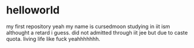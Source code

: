 # helloworld
my first repository
yeah my name is cursedmoon studying in iit ism althought a retard i guess. 
did not admitted through iit jee but due to caste quota.
living life like fuck yeahhhhhhh.
